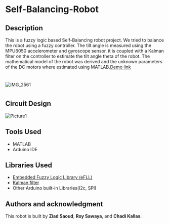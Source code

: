 # Self-Balancing-Robot
## Description
This is a fuzzy logic based Self-Balancing robot project. We tried to balance the robot using a fuzzy controller.
The tilt angle is measured using the MPU6050 accelerometer and gyroscope sensor, it is coupled with a Kalman filter on the controller to estimate the tilt angle theta of the robot.
The mathematical model of the robot was derived and the unknown parameters of the DC motors where estimated using MATLAB.[Demo link](https://youtu.be/-Y4fEU-bn3E)
#
![IMG_2561](https://user-images.githubusercontent.com/69092782/168445610-61b3493a-85fa-40f7-91e9-5bcaeddf0081.JPG)
#
## Circuit Design
![Picture1](https://user-images.githubusercontent.com/69092782/168446348-d126c6b9-a120-4417-bd64-f14053804b78.png)
## Tools Used
- MATLAB
- Arduino IDE
## Libraries Used
- [Embedded Fuzzy Logic Library (eFLL)](https://github.com/alvesoaj/eFLL)
- [Kalman filter](https://github.com/TKJElectronics/KalmanFilter)
- Other Arduino built-in Libraries(I2c, SPI)
## Authors and acknowledgment
This robot is built by **Ziad Saoud**, **Roy Sawaya**, and **Chadi Kallas**.

